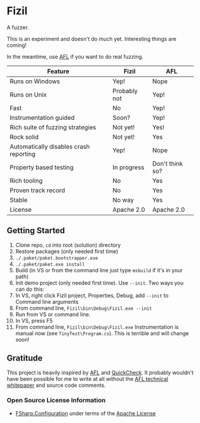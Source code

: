 # Fizil
A fuzzer. 

This is an experiment and doesn't do much yet. Interesting things are coming!

In the meantime, use [AFL](http://lcamtuf.coredump.cx/afl/) if you want to do real fuzzing.

| Feature                                | Fizil        | AFL             |
|----------------------------------------|--------------|-----------------|
| Runs on Windows                        | Yep!         | Nope            |
| Runs on Unix                           | Probably not | Yep!            |
| Fast                                   | No           | Yep!            |
| Instrumentation guided                 | Soon?        | Yep!            |
| Rich suite of fuzzing strategies       | Not yet!     | Yes!            |
| Rock solid                             | Not yet!     | Yes             |
| Automatically disables crash reporting | Yep!         | Nope            |
| Property based testing                 | In progress  | Don't think so? |
| Rich tooling                           | No           | Yes             |
| Proven track record                    | No           | Yes             |
| Stable                                 | No way       | Yes             |
| License                                | Apache 2.0   | Apache 2.0      |

## Getting Started
1. Clone repo, `cd` into root (solution) directory
2. Restore packages (only needed first time)
  1. `./.paket/paket.bootstrapper.exe` 
  2. `./.paket/paket.exe install`
3. Build (in VS or from the command line just type `msbuild` if it's in your path)
4. Init demo project (only needed first time). Use `--init`. Two ways you can do this:
  1. In VS, right click Fizil project, Properties, Debug, add `--init` to Command line arguments
  2. From command line, `Fizil\bin\Debug\Fizil.exe --init`
5. Run from VS or command line.
  1. In VS, press F5
  2. From command line, `Fizil\bin\Debug\Fizil.exe`
Instrumentation is manual now (see `TinyTest\Program.cs`). This is terrible and will change soon!

## Gratitude

This project is heavily inspired by [AFL](http://lcamtuf.coredump.cx/afl/) and [QuickCheck](http://www.cse.chalmers.se/~rjmh/QuickCheck/manual.html).
It probably wouldn't have been possible for me to write at all without the [AFL technical whitepaper](http://lcamtuf.coredump.cx/afl/technical_details.txt) and source code comments.

### Open Source License Information
* [FSharp.Configuration](http://fsprojects.github.io/FSharp.Configuration/) under terms of the [Apache License](https://github.com/fsprojects/FSharp.Configuration/blob/master/LICENSE.txt)